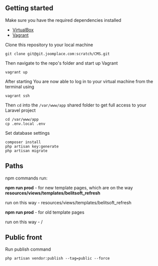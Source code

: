 ## Getting started

Make sure you have the required dependencies installed

* [VirtualBox](https://www.virtualbox.org/wiki/Downloads)
* [Vagrant](http://www.vagrantup.com/downloads.html)

Clone this repository to your local machine

```
git clone git@git.joomplace.com:scratch/CMS.git
```

Then navigate to the repo's folder and start up Vagrant

```
vagrant up
```

After starting You are now able to log in to your virtual machine from the terminal using

```
vagrant ssh
```

Then `cd` into the `/var/www/app` shared folder to get full access to your Laravel project

```
cd /var/www/app
cp .env.local .env
```
Set database settings

```
composer install
php artisan key:generate
php artisan migrate
```

## Paths

npm commands run:

**npm run prod** - for new template pages, which are on the way **resources/views/templates/belitsoft_refresh**

run on this way - resources/views/templates/belitsoft_refresh

**npm run prod** - for old template pages

run on this way - /


## Public front

Run publish command

```
php artisan vendor:publish --tag=public --force
```
